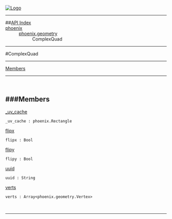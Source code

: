 
[![Logo](../../../images/logo.png)](../../../index.html)

---


##[API Index](../../../api/index.html#phoenix.geometry)   
[phoenix](../)     
&emsp;&emsp;&emsp;[phoenix.geometry](./)   
&emsp;&emsp;&emsp;&emsp;&emsp;&emsp;ComplexQuad

---

#ComplexQuad


---


[Members](#Members)   


---

&nbsp;   

<a class="lift" name="Members" ></a>
###Members   
---
<a class="lift" name="_uv_cache" href="#_uv_cache">_uv_cache</a>



`_uv_cache : phoenix.Rectangle`

<span class="small_desc_flat">  </span>   

<a class="lift" name="flipx" href="#flipx">flipx</a>



`flipx : Bool`

<span class="small_desc_flat">  </span>   

<a class="lift" name="flipy" href="#flipy">flipy</a>



`flipy : Bool`

<span class="small_desc_flat">  </span>   

<a class="lift" name="uuid" href="#uuid">uuid</a>



`uuid : String`

<span class="small_desc_flat">  </span>   

<a class="lift" name="verts" href="#verts">verts</a>



`verts : Array<phoenix.geometry.Vertex>`

<span class="small_desc_flat">  </span>   



&nbsp;
&nbsp;
&nbsp;

---  


&nbsp;   
&nbsp;   